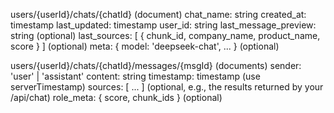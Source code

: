 users/{userId}/chats/{chatId} (document)
  chat_name: string
  created_at: timestamp
  last_updated: timestamp
  user_id: string
  last_message_preview: string (optional)
  last_sources: [ { chunk_id, company_name, product_name, score } ] (optional)
  meta: { model: 'deepseek-chat', ... } (optional)

users/{userId}/chats/{chatId}/messages/{msgId} (documents)
  sender: 'user' | 'assistant'
  content: string
  timestamp: timestamp (use serverTimestamp)
  sources: [ ... ] (optional, e.g., the results returned by your /api/chat)
  role_meta: { score, chunk_ids } (optional)
